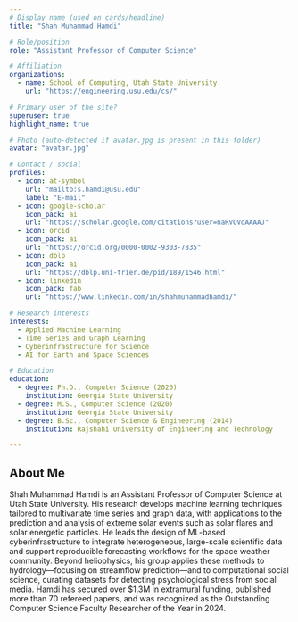 ```yaml
---
# Display name (used on cards/headline)
title: "Shah Muhammad Hamdi"

# Role/position
role: "Assistant Professor of Computer Science"

# Affiliation
organizations:
  - name: School of Computing, Utah State University
    url: "https://engineering.usu.edu/cs/"

# Primary user of the site?
superuser: true
highlight_name: true

# Photo (auto-detected if avatar.jpg is present in this folder)
avatar: "avatar.jpg"

# Contact / social
profiles:
  - icon: at-symbol
    url: "mailto:s.hamdi@usu.edu"
    label: "E-mail"
  - icon: google-scholar
    icon_pack: ai
    url: "https://scholar.google.com/citations?user=naRVOVoAAAAJ"
  - icon: orcid
    icon_pack: ai
    url: "https://orcid.org/0000-0002-9303-7835"
  - icon: dblp
    icon_pack: ai
    url: "https://dblp.uni-trier.de/pid/189/1546.html"
  - icon: linkedin
    icon_pack: fab
    url: "https://www.linkedin.com/in/shahmuhammadhamdi/"

# Research interests
interests:
  - Applied Machine Learning
  - Time Series and Graph Learning
  - Cyberinfrastructure for Science
  - AI for Earth and Space Sciences

# Education
education:
  - degree: Ph.D., Computer Science (2020)
    institution: Georgia State University
  - degree: M.S., Computer Science (2020)
    institution: Georgia State University
  - degree: B.Sc., Computer Science & Engineering (2014)
    institution: Rajshahi University of Engineering and Technology

---
```

## About Me

Shah Muhammad Hamdi is an Assistant Professor of Computer Science at Utah State University. His research develops machine learning techniques tailored to multivariate time series and graph data, with applications to the prediction and analysis of extreme solar events such as solar flares and solar energetic particles. He leads the design of ML-based cyberinfrastructure to integrate heterogeneous, large-scale scientific data and support reproducible forecasting workflows for the space weather community. Beyond heliophysics, his group applies these methods to hydrology—focusing on streamflow prediction—and to computational social science, curating datasets for detecting psychological stress from social media. Hamdi has secured over $1.3M in extramural funding, published more than 70 refereed papers, and was recognized as the Outstanding Computer Science Faculty Researcher of the Year in 2024.
